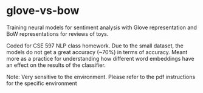 # glove-vs-bow
Training neural models for sentiment analysis with Glove representation and BoW representations for reviews of toys.

Coded for CSE 597 NLP class homework. Due to the small dataset, the models do not get a great accuracy (~70%) in terms of accuracy. Meant more as a practice for understanding how different word embeddings have an effect on the results of the classifier.

Note: Very sensitive to the environment. Please refer to the pdf instructions for the specific environment
